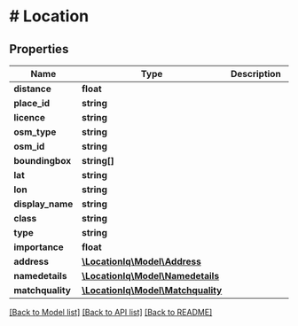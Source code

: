# # Location

## Properties

Name | Type | Description | Notes
------------ | ------------- | ------------- | -------------
**distance** | **float** |  | [optional] 
**place_id** | **string** |  | [optional] 
**licence** | **string** |  | [optional] 
**osm_type** | **string** |  | [optional] 
**osm_id** | **string** |  | [optional] 
**boundingbox** | **string[]** |  | [optional] 
**lat** | **string** |  | [optional] 
**lon** | **string** |  | [optional] 
**display_name** | **string** |  | [optional] 
**class** | **string** |  | [optional] 
**type** | **string** |  | [optional] 
**importance** | **float** |  | [optional] 
**address** | [**\LocationIq\Model\Address**](Address.md) |  | [optional] 
**namedetails** | [**\LocationIq\Model\Namedetails**](Namedetails.md) |  | [optional] 
**matchquality** | [**\LocationIq\Model\Matchquality**](Matchquality.md) |  | [optional] 

[[Back to Model list]](../../README.md#documentation-for-models) [[Back to API list]](../../README.md#documentation-for-api-endpoints) [[Back to README]](../../README.md)


